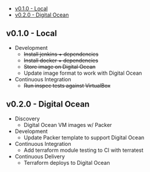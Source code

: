 - [v0.1.0 - Local](#v010---local)
- [v0.2.0 - Digital Ocean](#v020---digital-ocean)

## v0.1.0 - Local

- Development
    - ~~Install jenkins + dependencies~~
    - ~~Install docker + dependencies~~
    - ~~Store image on Digital Ocean~~
    - Update image format to work with Digital Ocean
- Continuous Integration
    - ~~Run inspec tests against VirtualBox~~

## v0.2.0 - Digital Ocean

- Discovery
    - Digital Ocean VM images w/ Packer
- Development
    - Update Packer template to support Digital Ocean
- Continuous Integration
    - Add terraform module testing to CI with terratest
- Continuous Delivery
    - Terraform deploys to Digital Ocean
